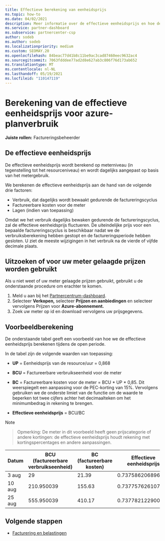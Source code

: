 ```yaml
---
title: Effectieve berekening van eenheidsprijs
ms.topic: how-to
ms.date: 04/02/2021
description: Meer informatie over de effectieve eenheidsprijs en hoe deze wordt berekend. Dit artikel bevat ook een voorbeeldberekening.
ms.service: partner-dashboard
ms.subservice: partnercenter-csp
author: sodeb
ms.author: sodeb
ms.localizationpriority: medium
ms.custom: SEOMAY.20
ms.openlocfilehash: 84beac77d41b8c11be9ac3cad87460eec9632ac4
ms.sourcegitcommit: 7063fdddee77ad2d8e627ab3c806f76d173ab652
ms.translationtype: MT
ms.contentlocale: nl-NL
ms.lasthandoff: 05/19/2021
ms.locfileid: "110147119"
---
```

# <a name="effective-unit-price-calculation-for-azure-plan-consumption"></a>Berekening van de effectieve eenheidsprijs voor azure-planverbruik

**Juiste rollen:** Factureringsbeheerder

## <a name="the-effective-unit-price"></a>De effectieve eenheidsprijs

De effectieve eenheidsprijs wordt berekend op meterniveau (in tegenstelling tot het resourceniveau) en wordt dagelijks aangepast op basis van het metergebruik.

We berekenen de effectieve eenheidsprijs aan de hand van de volgende drie factoren:

- Verbruik, dat dagelijks wordt bewaakt gedurende de factureringscyclus
- Factureerbare kosten voor de meter
- Lagen (indien van toepassing)

Omdat we het verbruik dagelijks bewaken gedurende de factureringscyclus, zal de effectieve eenheidsprijs fluctueren. De uiteindelijke prijs voor een bepaalde factureringscyclus is beschikbaar nadat we de verbruiksberekening hebben gestopt en de factureringsperiode hebben gesloten. U ziet de meeste wijzigingen in het verbruik na de vierde of vijfde decimale plaats.

## <a name="find-out-whether-your-meter-uses-tiered-pricing"></a>Uitzoeken of voor uw meter gelaagde prijzen worden gebruikt

Als u niet weet of uw meter gelaagde prijzen gebruikt, gebruikt u de onderstaande procedure om erachter te komen. 

1. Meld u aan bij het [Partnercentrum-dashboard](https://partner.microsoft.com/dashboard/).
2. Selecteer **Verkopen,** selecteer **Prijzen en aanbiedingen** en selecteer vervolgens Prijzen voor **Azure-abonnement.**
3. Zoek uw meter op id en download vervolgens uw prijsgegevens. 

## <a name="sample-calculation"></a>Voorbeeldberekening

De onderstaande tabel geeft een voorbeeld van hoe we de effectieve eenheidsprijs berekenen tijdens de open periode.

In de tabel zijn de volgende waarden van toepassing: 

- **UP** = Eenheidsprijs van de resource/uur = 0,868

- **BCU** = Factureerbare verbruikseenheid voor de meter

- **BC** = Factureerbare kosten voor de meter = BCU * UP * 0,85. Dit weerspiegelt een aanpassing voor de PEC-korting van 15%. Vervolgens gebruiken we de onderste limiet van de functie om de waarde te beperken tot twee cijfers achter het decimaalteken om het minimumbedrag in rekening te brengen. 

- **Effectieve eenheidsprijs** = BCU/BC

>[!NOTE]

>Opmerking: De meter in dit voorbeeld heeft geen prijscategorie of andere kortingen: de effectieve eenheidsprijs houdt rekening met kortingspercentages en andere aanpassingen.


| Datum | BCU (factureerbare verbruikseenheid) | BC (factureerbare kosten) | Effectieve eenheidsprijs |
| ------ | ----------- | ----------- | ----------- |  
| 3 aug | 29 | 21.39 | 0.737586206896552 |
| 10 aug | 210.950039 | 155.63 | 0.737757626107858 |
| 25 aug | 555.950039 | 410.17 | 0.737782122900436 |

## <a name="next-steps"></a>Volgende stappen

- [Facturering en belastingen](billing.md)

